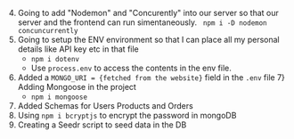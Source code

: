 4) Going to add "Nodemon" and "Concurently" into our server so that our server and the frontend can run simentaneously.
   ``` npm i -D nodemon concuncurrently```
5) Going to setup the ENV environment so that I can place all my personal details like API key etc in that file
   -  ```npm i dotenv```
   -  Use ```process.env``` to access the contents in the env file.
6) Added a ```MONGO_URI = {fetched from the website}``` field in the ```.env``` file
7} Adding Mongoose in the project
   -  ```npm i mongoose```
8) Added Schemas for Users Products and Orders
9) Using ```npm i bcryptjs``` to encrypt the password in mongoDB
10)   Creating a Seedr script to seed data in the DB